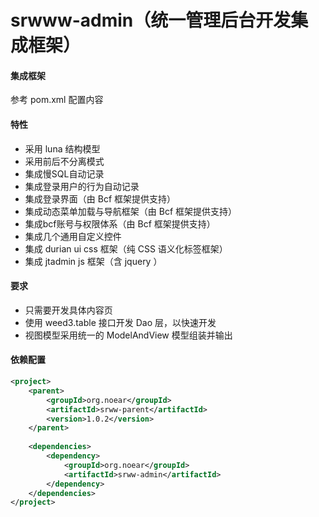 
# srwww-admin（统一管理后台开发集成框架）

#### 集成框架

参考 pom.xml 配置内容

#### 特性

* 采用 luna 结构模型
* 采用前后不分离模式 
* 集成慢SQL自动记录
* 集成登录用户的行为自动记录  
* 集成登录界面（由 Bcf 框架提供支持）
* 集成动态菜单加载与导航框架（由 Bcf 框架提供支持）
* 集成bcf账号与权限体系（由 Bcf 框架提供支持）
* 集成几个通用自定义控件  
* 集成 durian ui css 框架（纯 CSS 语义化标签框架）
* 集成 jtadmin js 框架（含 jquery ）  

#### 要求

* 只需要开发具体内容页
* 使用 weed3.table 接口开发 Dao 层，以快速开发
* 视图模型采用统一的 ModelAndView 模型组装并输出

#### 依赖配置

```xml
<project>
    <parent>
        <groupId>org.noear</groupId>
        <artifactId>srww-parent</artifactId>
        <version>1.0.2</version>
    </parent>
    
    <dependencies>
        <dependency>
            <groupId>org.noear</groupId>
            <artifactId>srww-admin</artifactId>
        </dependency>
    </dependencies>
</project>
```